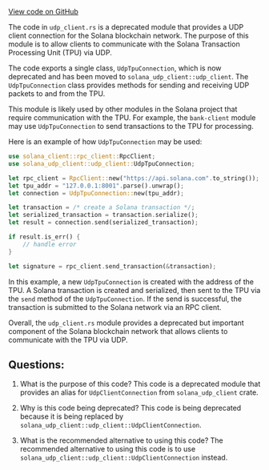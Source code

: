 [View code on GitHub](https://github.com/solana-labs/solana/blob/master/client/src/udp_client.rs)

The code in `udp_client.rs` is a deprecated module that provides a UDP client connection for the Solana blockchain network. The purpose of this module is to allow clients to communicate with the Solana Transaction Processing Unit (TPU) via UDP. 

The code exports a single class, `UdpTpuConnection`, which is now deprecated and has been moved to `solana_udp_client::udp_client`. The `UdpTpuConnection` class provides methods for sending and receiving UDP packets to and from the TPU. 

This module is likely used by other modules in the Solana project that require communication with the TPU. For example, the `bank-client` module may use `UdpTpuConnection` to send transactions to the TPU for processing. 

Here is an example of how `UdpTpuConnection` may be used:

```rust
use solana_client::rpc_client::RpcClient;
use solana_udp_client::udp_client::UdpTpuConnection;

let rpc_client = RpcClient::new("https://api.solana.com".to_string());
let tpu_addr = "127.0.0.1:8001".parse().unwrap();
let connection = UdpTpuConnection::new(tpu_addr);

let transaction = /* create a Solana transaction */;
let serialized_transaction = transaction.serialize();
let result = connection.send(serialized_transaction);

if result.is_err() {
    // handle error
}

let signature = rpc_client.send_transaction(&transaction);
```

In this example, a new `UdpTpuConnection` is created with the address of the TPU. A Solana transaction is created and serialized, then sent to the TPU via the `send` method of the `UdpTpuConnection`. If the send is successful, the transaction is submitted to the Solana network via an RPC client. 

Overall, the `udp_client.rs` module provides a deprecated but important component of the Solana blockchain network that allows clients to communicate with the TPU via UDP.
## Questions: 
 1. What is the purpose of this code?
   This code is a deprecated module that provides an alias for `UdpClientConnection` from `solana_udp_client` crate.

2. Why is this code being deprecated?
   This code is being deprecated because it is being replaced by `solana_udp_client::udp_client::UdpClientConnection`.

3. What is the recommended alternative to using this code?
   The recommended alternative to using this code is to use `solana_udp_client::udp_client::UdpClientConnection` instead.